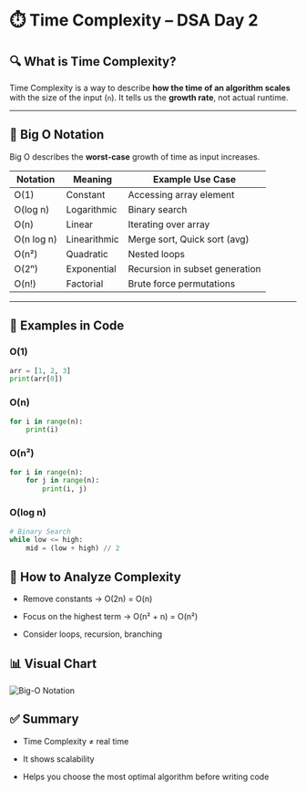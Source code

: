 # ⏱️ Time Complexity – DSA Day 2

## 🔍 What is Time Complexity?

Time Complexity is a way to describe **how the time of an algorithm scales** with the size of the input (`n`). It tells us the **growth rate**, not actual runtime.

---

## 🧠 Big O Notation

Big O describes the **worst-case** growth of time as input increases.

| Notation     | Meaning            | Example Use Case               |
|--------------|--------------------|--------------------------------|
| O(1)         | Constant            | Accessing array element        |
| O(log n)     | Logarithmic         | Binary search                  |
| O(n)         | Linear              | Iterating over array           |
| O(n log n)   | Linearithmic        | Merge sort, Quick sort (avg)   |
| O(n²)        | Quadratic           | Nested loops                   |
| O(2ⁿ)        | Exponential         | Recursion in subset generation |
| O(n!)        | Factorial           | Brute force permutations       |

---

## 🧾 Examples in Code

### O(1)
```python
arr = [1, 2, 3]
print(arr[0])
```
### O(n)
```python
for i in range(n):
    print(i)
```
### O(n²)
```python
for i in range(n):
    for j in range(n):
        print(i, j)
```
### O(log n)
```python
# Binary Search
while low <= high:
    mid = (low + high) // 2
```

## 📏 How to Analyze Complexity
* Remove constants → O(2n) = O(n)

* Focus on the highest term → O(n² + n) = O(n²)

* Consider loops, recursion, branching

## 📊 Visual Chart
![Big-O Notation]("E:/dsa_journey/Week-01-Foundation/Visuals/big_o_chart_day2.png")

## ✅ Summary

* Time Complexity ≠ real time

* It shows scalability

* Helps you choose the most optimal algorithm before writing code
